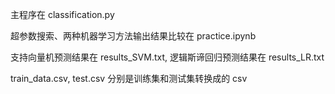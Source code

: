 主程序在 classification.py

超参数搜索、两种机器学习方法输出结果比较在 practice.ipynb

支持向量机预测结果在 results_SVM.txt, 逻辑斯谛回归预测结果在 results_LR.txt

train_data.csv, test.csv 分别是训练集和测试集转换成的 csv